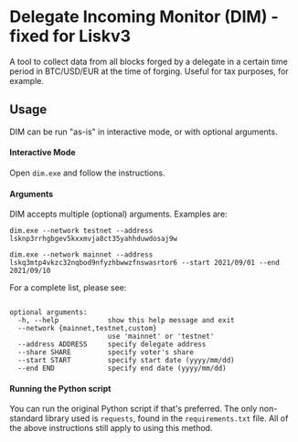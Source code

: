 # Delegate Incoming Monitor (DIM) - fixed for Liskv3
A tool to collect data from all blocks forged by a delegate in a certain time period in BTC/USD/EUR at the time of forging. 
Useful for tax purposes, for example.

## Usage
DIM can be run "as-is" in interactive mode, or with optional arguments.

#### Interactive Mode
Open `dim.exe` and follow the instructions.

#### Arguments
DIM accepts multiple (optional) arguments. Examples are:

`dim.exe --network testnet --address lsknp3rrhgbgev5kxxmvja8ct35yahhduwdosaj9w`

`dim.exe --network mainnet --address lskq3mtp4vkzc32nqbod9nfyzhbwwzfnswasrtor6 --start 2021/09/01 --end 2021/09/10`

For a complete list, please see:
``` .\dim.exe -h

optional arguments:
  -h, --help            show this help message and exit
  --network {mainnet,testnet,custom}
                        use 'mainnet' or 'testnet'
  --address ADDRESS     specify delegate address
  --share SHARE         specify voter's share
  --start START         specify start date (yyyy/mm/dd)
  --end END             specify end date (yyyy/mm/dd)
```  
#### Running the Python script
You can run the original Python script if that's preferred. 
The only non-standard library used is `requests`, found in the `requirements.txt` file. 
All of the above instructions still apply to using this method.
